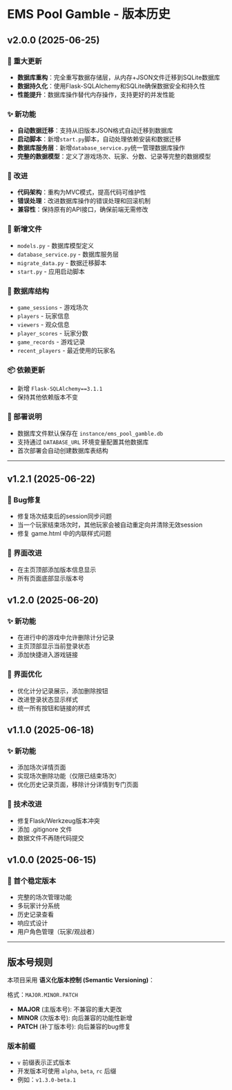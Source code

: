 # EMS Pool Gamble - 版本历史

## v2.0.0 (2025-06-25)

### 🚀 重大更新
- **数据库重构**：完全重写数据存储层，从内存+JSON文件迁移到SQLite数据库
- **数据持久化**：使用Flask-SQLAlchemy和SQLite确保数据安全和持久性
- **性能提升**：数据库操作替代内存操作，支持更好的并发性能

### ✨ 新功能
- **自动数据迁移**：支持从旧版本JSON格式自动迁移到数据库
- **启动脚本**：新增`start.py`脚本，自动处理依赖安装和数据迁移
- **数据库服务层**：新增`database_service.py`统一管理数据库操作
- **完整的数据模型**：定义了游戏场次、玩家、分数、记录等完整的数据模型

### 🔧 改进
- **代码架构**：重构为MVC模式，提高代码可维护性
- **错误处理**：改进数据库操作的错误处理和回滚机制
- **兼容性**：保持原有的API接口，确保前端无需修改

### 📁 新增文件
- `models.py` - 数据库模型定义
- `database_service.py` - 数据库服务层
- `migrate_data.py` - 数据迁移脚本
- `start.py` - 应用启动脚本

### 🔄 数据库结构
- `game_sessions` - 游戏场次
- `players` - 玩家信息
- `viewers` - 观众信息
- `player_scores` - 玩家分数
- `game_records` - 游戏记录
- `recent_players` - 最近使用的玩家名

### 📦 依赖更新
- 新增 `Flask-SQLAlchemy==3.1.1`
- 保持其他依赖版本不变

### 🔧 部署说明
- 数据库文件默认保存在 `instance/ems_pool_gamble.db`
- 支持通过 `DATABASE_URL` 环境变量配置其他数据库
- 首次部署会自动创建数据库表结构

---

## v1.2.1 (2025-06-22)
### 🐛 Bug修复
- 修复场次结束后的session同步问题
- 当一个玩家结束场次时，其他玩家会被自动重定向并清除无效session
- 修复 game.html 中的内联样式问题

### 🎨 界面改进
- 在主页顶部添加版本信息显示
- 所有页面底部显示版本号

## v1.2.0 (2025-06-20)
### ✨ 新功能
- 在进行中的游戏中允许删除计分记录
- 主页顶部显示当前登录状态
- 添加快捷进入游戏链接

### 🎨 界面优化
- 优化计分记录展示，添加删除按钮
- 改进登录状态显示样式
- 统一所有按钮和链接的样式

## v1.1.0 (2025-06-18)
### ✨ 新功能
- 添加场次详情页面
- 实现场次删除功能（仅限已结束场次）
- 优化历史记录页面，移除计分详情到专门页面

### 🔧 技术改进
- 修复Flask/Werkzeug版本冲突
- 添加 .gitignore 文件
- 数据文件不再随代码提交

## v1.0.0 (2025-06-15)
### 🎉 首个稳定版本
- 完整的场次管理功能
- 多玩家计分系统
- 历史记录查看
- 响应式设计
- 用户角色管理（玩家/观战者）

---

## 版本号规则

本项目采用 **语义化版本控制 (Semantic Versioning)**：

格式：`MAJOR.MINOR.PATCH`

- **MAJOR** (主版本号): 不兼容的重大更改
- **MINOR** (次版本号): 向后兼容的功能性新增
- **PATCH** (补丁版本号): 向后兼容的bug修复

### 版本前缀
- `v` 前缀表示正式版本
- 开发版本可使用 `alpha`, `beta`, `rc` 后缀
- 例如：`v1.3.0-beta.1`
